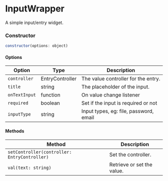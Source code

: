 # InputWrapper

A simple input/entry widget.

### Constructor

```javascript
constructor(options: object)
``` 

#### Options
| Option | Type | Description |
| --- | --- | --- |
| `controller` | EntryController | The value controller for the entry. |
| `title` | string | The placeholder of the input. |
| `onTextInput` | function | On value change listener |
| `required` | boolean | Set if the input is required or not |
| `inputType` | string | Input types, eg: file, password, email |

#### Methods
| Method | Description |
| --- | --- |
| `setController(controller: EntryController)` | Set the controller. |
| `val(text: string)` | Retrieve or set the value. |